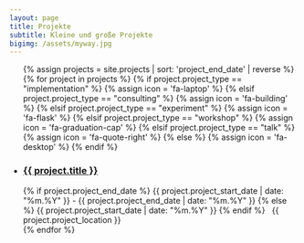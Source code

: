 ```yaml
---
layout: page
title: Projekte
subtitle: Kleine und große Projekte
bigimg: /assets/myway.jpg
---
```


<ul class="fa-ul">
{% assign projects = site.projects | sort: 'project_end_date' | reverse %}
{% for project in projects %}
  {% if project.project_type == "implementation" %}
    {% assign icon = 'fa-laptop' %}
  {% elsif project.project_type == "consulting" %}
    {% assign icon = 'fa-building' %}
  {% elsif project.project_type == "experiment" %}
    {% assign icon = 'fa-flask' %}
  {% elsif project.project_type == "workshop" %}
    {% assign icon = 'fa-graduation-cap' %}
  {% elsif project.project_type == "talk" %}
    {% assign icon = 'fa-quote-right' %}
  {% else %}
    {% assign icon = 'fa-desktop' %}
  {% endif %}

  <li>
    <h3><i class="fa-li fa {{ icon }}"></i><a href="{{ project.url }}">{{ project.title }}</a></h3>
    {% if project.project_end_date %}
      <i class="fa fa-calendar"></i> {{ project.project_start_date | date: "%m.%Y" }}
      - {{ project.project_end_date | date: "%m.%Y" }}
    {% else %}
      <i class="fa fa-calendar"></i> {{ project.project_start_date | date: "%m.%Y" }}
    {% endif %}
          &nbsp;
          <i class="fa fa-map-marker"></i> {{ project.project_location }}
  </li>
{% endfor %}
</ul>